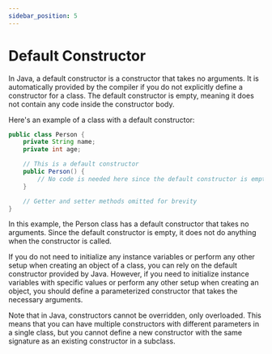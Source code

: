 ```yaml
---
sidebar_position: 5
---
```


# Default Constructor

In Java, a default constructor is a constructor that takes no arguments. It is automatically provided by the compiler if you do not explicitly define a constructor for a class. The default constructor is empty, meaning it does not contain any code inside the constructor body.

Here's an example of a class with a default constructor:

```java
public class Person {
    private String name;
    private int age;

    // This is a default constructor
    public Person() {
        // No code is needed here since the default constructor is empty
    }

    // Getter and setter methods omitted for brevity
}
```

In this example, the Person class has a default constructor that takes no arguments. Since the default constructor is empty, it does not do anything when the constructor is called.

If you do not need to initialize any instance variables or perform any other setup when creating an object of a class, you can rely on the default constructor provided by Java. However, if you need to initialize instance variables with specific values or perform any other setup when creating an object, you should define a parameterized constructor that takes the necessary arguments.

Note that in Java, constructors cannot be overridden, only overloaded. This means that you can have multiple constructors with different parameters in a single class, but you cannot define a new constructor with the same signature as an existing constructor in a subclass.
